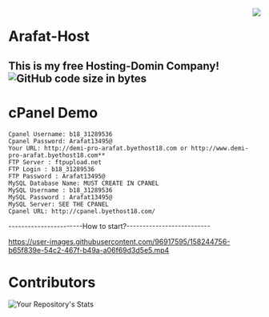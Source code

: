 <img text align="right" src="https://user-images.githubusercontent.com/96917595/164056113-e4351318-c2ef-448c-965a-5087d5e0a27b.png">

# Arafat-Host

## This is my free Hosting-Domin Company!               <img alt="GitHub code size in bytes" src="https://img.shields.io/github/languages/code-size/proarafat/host?label=File%20Size">



# cPanel Demo

    Cpanel Username: b18_31289536
    Cpanel Password: Arafat13495@
    Your URL: http://demi-pro-arafat.byethost18.com or http://www.demi-pro-arafat.byethost18.com**
    FTP Server : ftpupload.net
    FTP Login : b18_31289536
    FTP Password : Arafat13495@
    MySQL Database Name: MUST CREATE IN CPANEL
    MySQL Username : b18_31289536
    MySQL Password : Arafat13495@
    MySQL Server: SEE THE CPANEL
    Cpanel URL: http://cpanel.byethost18.com/


-----------------------How to start?--------------------------

https://user-images.githubusercontent.com/96917595/158244756-b65f839e-54c2-467f-b49a-a06f69d3d5e5.mp4


# Contributors
![Your Repository's Stats](https://contrib.rocks/image?repo=proarafat/host)

